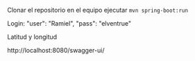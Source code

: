 Clonar el repositorio en el equipo
ejecutar `mvn spring-boot:run` 

Login:
    "user": "Ramiel",
    "pass": "elventrue"

Latitud y longitud

http://localhost:8080/swagger-ui/

